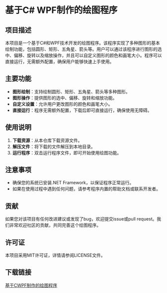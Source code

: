 # 基于C# WPF制作的绘图程序

## 项目描述

本项目是一个基于C#和WPF技术开发的绘图程序。该程序实现了多种图形的基本绘制功能，包括圆形、矩形、五角星、箭头等。用户可以通过该程序进行图形的选中、偏移、旋转以及缩放操作，并且可以自定义图形的颜色和画笔大小。程序可以直接运行，无需额外配置，确保用户能够快速上手使用。

## 主要功能

- **图形绘制**：支持绘制圆形、矩形、五角星、箭头等多种图形。
- **图形操作**：提供图形的选中、偏移、旋转和缩放功能。
- **自定义设置**：允许用户更改图形的颜色和画笔大小。
- **直接运行**：程序无需额外配置，下载后即可直接运行，确保使用无障碍。

## 使用说明

1. **下载资源**：从本仓库下载资源文件。
2. **解压文件**：将下载的文件解压到本地目录。
3. **运行程序**：双击运行程序文件，即可开始使用绘图功能。

## 注意事项

- 确保您的系统已安装.NET Framework，以保证程序正常运行。
- 如果在使用过程中遇到任何问题，请参考程序内置的帮助文档或联系开发者。

## 贡献

如果您对该项目有任何改进建议或发现了bug，欢迎提交issue或pull request。我们非常欢迎社区的贡献，共同完善这个绘图程序。

## 许可证

本项目采用MIT许可证，详情请参阅LICENSE文件。

## 下载链接

[基于CWPF制作的绘图程序](https://pan.quark.cn/s/eebbd622462b)